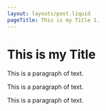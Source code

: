 ```yaml
---
layout: layouts/post.liquid
pageTitle: This is my Title 1.
---
```


<h1>This is my Title</h1>
<p>This is a paragraph of text.</p>
<p>This is a paragraph of text.</p>
<p>This is a paragraph of text.</p>